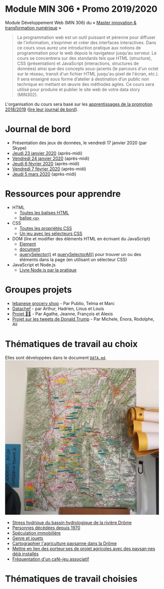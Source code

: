 # Module MIN 306 • Promo 2019/2020

Module Développement Web (MIN 306) du « [Master innovation &amp; transformation numérique](https://www.sciencespo.fr/ecole-management-innovation/fr/formations/innovation-transformation-numerique.html) »

> La programmation web est un outil puissant et pérenne pour diffuser de l'information, s’exprimer et créer des interfaces interactives.
> Dans ce cours vous aurez une introduction pratique aux notions de programmation pour le web depuis le navigateur jusqu’au serveur.
> Le cours se concentrera sur des standards tels que HTML (structure), CSS (présentation) et JavaScript (interactions, structures de données) ainsi que des concepts sous-jacents (le parcours d'un octet sur le réseau, transit d'un fichier HTML jusqu'au pixel de l'écran, etc.).
> Il sera enseigné sous forme d’atelier à destination d’un public non technique en mettant en œuvre des méthodes agiles.
> Ce cours sera utilisé pour produire et publier le site web de votre data story (MIN302).

L'organisation du cours sera basé sur les [apprentissages de la promotion 2018/2019](https://github.com/oncletom/m2-min-2018) ([lire leur journal de bord](https://github.com/oncletom/m2-min-2018/blob/master/JOURNAL.md#jeudi-29-novembre)).

# Journal de bord

- Présentation des jeux de données, le vendredi 17 janvier 2020 (par Skype)
- [Jeudi 23 janvier 2020](JOURNAL.md#jeudi-23-janvier-2020) (après-midi)
- [Vendredi 24 janvier 2020](JOURNAL.md#vendredi-24-janvier-2020) (après-midi)
- [Jeudi 6 février 2020](JOURNAL.md#jeudi-6-février-2020) (après-midi)
- [Vendredi 7 février 2020](JOURNAL.md#vendredi-7-février-2020) (après-midi)
- [Jeudi 5 mars 2020](JOURNAL.md#jeudi-5-mars-2020) (après-midi)

# Ressources pour apprendre

- HTML
  - [Toutes les balises HTML](https://developer.mozilla.org/en-US/docs/Web/HTML/Element)
  - [balise `<a>`](https://developer.mozilla.org/en-US/docs/Web/HTML/Element/a)
- CSS
  - [Toutes les propriétés CSS](https://developer.mozilla.org/en-US/docs/Web/CSS/Reference)
  - [Un jeu avec les sélecteurs CSS](https://flukeout.github.io/)
- DOM (lire et modifier des éléments HTML en écrivant du JavaScript)
  - [Element](https://developer.mozilla.org/en-US/docs/Web/API/Element)
  - [document](https://developer.mozilla.org/en-US/docs/Web/API/Document)
  - [querySelector()](https://developer.mozilla.org/en-US/docs/Web/API/Document/querySelector) et [querySelectorAll()](https://developer.mozilla.org/en-US/docs/Web/API/Document/querySelectorAll) pour trouver un ou des éléments dans la page (en utilisant un sélecteur CSS)
- JavaScript et Node.js
  - [Livre Node.js par la pratique](https://oncletom.io/node.js/#chapitres)

# Groupes projets

- [lebanese grocery shop](https://glitch.com/~lebanese-grocery-shop) - Par Publio, Telma et Marc
- [Datachef](https://glitch.com/~datachef) - par Arthur, Hadrien, Linus et Louis
- [Projet 🧟‍♂️](https://projet-deces.glitch.me) - Par Agathe, Jeanne, François et Alexis
- [Projet sur les tweets de Donald Trump](https://glitch.com/~donald-tweetrump) - Par Michele, Énora, Rodolphe, Ali

# Thématiques de travail au choix

Elles sont développées dans le document [`DATA.md`](DATA.md).
![](carte-drome-conf26.jpg)

- [Stress hydrique du bassin hydrologique de la rivière Drôme](DATA.md#stress-hydrique-du-bassin-hydrologique-de-la-rivière-drôme)
- [Personnes décédées depuis 1970](DATA.md#personnes-décédées-depuis-1970)
- [Spéculation immobilière](DATA.md#spéculation-immobilière)
- [Genre et jouets](DATA.md#genre-et-jouets)
- [Cartographier l'agriculture paysanne dans la Drôme](DATA.md#cartographier-lagriculture-paysanne-dans-la-drôme)
- [Mettre en lien des porteur·ses de projet agricoles avec des paysan·nes déjà installés](DATA.md#mettre-en-lien-des-porteurses-de-projet-agricoles-avec-des-paysannes-déjà-installés)
- [Fréquentation d'un café-jeu associatif](DATA.md#fréquentation-dun-café-jeu-associatif)

# Thématiques de travail choisies


